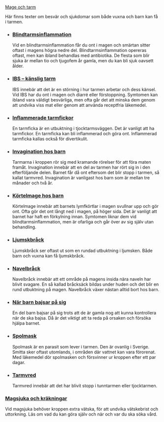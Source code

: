 [Mage och tarm](https://www.1177.se/sjukdomar--besvar/mage-och-tarm/)

Här finns texter om besvär och sjukdomar som både vuxna och barn kan få i tarmen.

*   ### [Blindtarmsinflammation](https://www.1177.se/sjukdomar--besvar/mage-och-tarm/tarmbesvar/blindtarmsinflammation/)
    
    Vid en blindtarmsinflammation får du ont i magen och smärtan sitter oftast i magens högra nedre del. Blindtarmsinflammation opereras oftast, men kan ibland behandlas med antibiotika. De flesta som blir sjuka är mellan tio och tjugofem år gamla, men du kan bli sjuk oavsett ålder.
    
*   ### [IBS – känslig tarm](https://www.1177.se/sjukdomar--besvar/mage-och-tarm/tarmbesvar/ibs--kanslig-tarm/)
    
    IBS innebär att det är en störning i hur tarmen arbetar och dess känsel. Vid IBS har du ont i magen och diarré eller förstoppning. Symtomen kan ibland vara väldigt besvärliga, men ofta går det att minska dem genom att undvika viss mat eller genom att använda receptfria läkemedel.
    
*   ### [Inflammerade tarmfickor](https://www.1177.se/sjukdomar--besvar/mage-och-tarm/tarmbesvar/inflammerade-tarmfickor/)
    
    En tarmficka är en utbuktning i tjocktarmsväggen. Det är vanligt att ha tarmfickor. En tarmficka kan bli inflammerad och göra ont. Inflammerad tarmficka kallas också för divertikulit.
    
*   ### [Invagination hos barn](https://www.1177.se/sjukdomar--besvar/mage-och-tarm/tarmbesvar/invagination-hos-barn/)
    
    Tarmarna i kroppen rör sig med kramande rörelser för att föra maten framåt. Invagination innebär att en del av tarmen har rört sig in i den efterföljande delen. Barnet får då ont eftersom det blir stopp i tarmen, så kallat tarmvred. Invagination är vanligast hos barn som är mellan tre månader och två år.
    
*   ### [Körtelmage hos barn](https://www.1177.se/sjukdomar--besvar/mage-och-tarm/tarmbesvar/kortelmage-hos-barn/)
    
    Körtelmage innebär att barnets lymfkörtlar i magen svullnar upp och gör ont. Ofta gör det ont långt ned i magen, på höger sida. Det är vanligt att barnet har haft en förkylning innan. Symtomen liknar dem vid blindtarmsinflammation, men är ofarliga och går över av sig själv utan behandling.
    
*   ### [Ljumskbråck](https://www.1177.se/sjukdomar--besvar/mage-och-tarm/tarmbesvar/ljumskbrack/)
    
    Ljumskbråck ser oftast ut som en rundad utbuktning i ljumsken. Både barn och vuxna kan få ljumskbråck.
    
*   ### [Navelbråck](https://www.1177.se/sjukdomar--besvar/mage-och-tarm/tarmbesvar/navelbrack/)
    
    Navelbråck innebär att ett område på magens insida nära naveln har blivit svagare. En så kallad bråcksäck bildas under huden och det blir en rund utbuktning på magen. Navelbråck växer nästan alltid bort hos barn.
    
*   ### [När barn bajsar på sig](https://www.1177.se/sjukdomar--besvar/mage-och-tarm/tarmbesvar/nar-barn-bajsar-pa-sig/)
    
    En del barn bajsar på sig trots att de är gamla nog att kunna kontrollera när de ska bajsa. Då är det viktigt att ta reda på orsaken och försöka hjälpa barnet.
    
*   ### [Spolmask](https://www.1177.se/sjukdomar--besvar/mage-och-tarm/tarmbesvar/spolmask/)
    
    Spolmask är en parasit som lever i tarmen. Den är ovanlig i Sverige. Smitta sker oftast utomlands, i områden där vattnet kan vara förorenat. Med läkemedel dör spolmasken och försvinner ur kroppen efter ett par dagar.
    
*   ### [Tarmvred](https://www.1177.se/sjukdomar--besvar/mage-och-tarm/tarmbesvar/tarmvred/)
    
    Tarmvred innebär att det har blivit stopp i tunntarmen eller tjocktarmen.
    

### [Magsjuka och kräkningar](https://www.1177.se/sjukdomar--besvar/mage-och-tarm/magsjuka-och-krakningar/)

Vid magsjuka behöver kroppen extra vätska, för att undvika vätskebrist och uttorkning. Läs om vad du kan göra själv och när och var du ska söka vård.